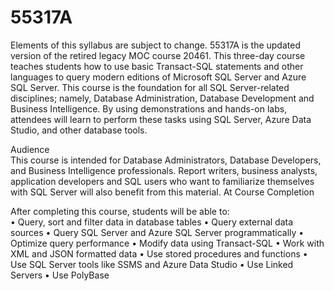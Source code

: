 # 55317A
Elements of this syllabus are subject to change.
55317A is the updated version of the retired legacy MOC course 20461. This three-day course teaches students how to use basic Transact-SQL statements and other languages to query modern editions of Microsoft SQL Server and Azure SQL Server. This course is the foundation for all SQL Server-related disciplines; namely, Database Administration, Database Development and Business Intelligence. By using demonstrations and hands-on labs, attendees will learn to perform these tasks using SQL Server, Azure Data Studio, and other database tools.

Audience<br>
This course is intended for Database Administrators, Database Developers, and Business Intelligence professionals. Report writers, business analysts, application developers and SQL users who want to familiarize themselves with SQL Server will also benefit from this material.
At Course Completion

After completing this course, students will be able to:<br>
• Query, sort and filter data in database tables
• Query external data sources
• Query SQL Server and Azure SQL Server programmatically
• Optimize query performance
• Modify data using Transact-SQL
• Work with XML and JSON formatted data
• Use stored procedures and functions
• Use SQL Server tools like SSMS and Azure Data Studio
• Use Linked Servers
• Use PolyBase


